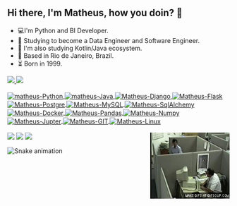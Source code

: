 ## Hi there, I'm Matheus, how you doin? 👋

- 💻I'm Python and BI Developer.
- 🧰 Studying to become a Data Engineer and Software Engineer.
- 🧰 I'm also studying Kotlin/Java ecosystem.
- 🔭 Based in Rio de Janeiro, Brazil.
- ⏳ Born in 1999.

<div align="leaft">
  <a href="https://github.com/matheusjunqueiradasilva">
  <img height="160em" src="https://github-readme-stats.vercel.app/api?username=matheusjunqueiradasilva&show_icons=true&theme=tokyonight&include_all_commits=true&count_private=true" />
  <img height="160em" src="https://github-readme-stats.vercel.app/api/top-langs/?username=matheusjunqueiradasilva&layout=compact&langs_count=7&theme=tokyonight"/>
</div>
  
<div style="display: inline_block"><br>  
  <img align="center" alt="matheus-Python" height="45"  width="50" src="https://cdn.jsdelivr.net/gh/devicons/devicon/icons/python/python-original.svg" />
   <img align="center" alt="matheus-Java" height="45"  width="50" src="https://cdn.jsdelivr.net/gh/devicons/devicon/icons/java/java-original-wordmark.svg" />
  <img align="center" alt="Matheus-Django" height="45" width="50" src="https://cdn.jsdelivr.net/gh/devicons/devicon/icons/django/django-plain.svg" />
  

  <img align="center" alt="Matheus-Flask"  height="45"  width="50" src="https://cdn.jsdelivr.net/gh/devicons/devicon/icons/flask/flask-original-wordmark.svg"  />
  <img align="center" alt="Matheus-Postgre" height="45" width="50" src="https://cdn.jsdelivr.net/gh/devicons/devicon/icons/postgresql/postgresql-original.svg" />
  <img align="center" alt="Matheus-MySQL" height="45" width="50" src="https://cdn.jsdelivr.net/gh/devicons/devicon/icons/mysql/mysql-original.svg" />
  <img align="center" alt="Matheus-SqlAlchemy" height="45" width="50" src="https://cdn.jsdelivr.net/gh/devicons/devicon/icons/sqlalchemy/sqlalchemy-original.svg" /> 
  <img align="center" alt="Matheus-Docker" height="45" width="50" src="https://cdn.jsdelivr.net/gh/devicons/devicon/icons/docker/docker-original.svg" /> 
  <img align="center" alt="Matheus-Pandas" height="45" width="50" src="https://cdn.jsdelivr.net/gh/devicons/devicon/icons/pandas/pandas-original-wordmark.svg" />
  <img align="center" alt="Matheus-Numpy" height="45" width="50"  src="https://cdn.jsdelivr.net/gh/devicons/devicon/icons/numpy/numpy-original-wordmark.svg" />
  <img align="center" alt="Matheus-Jupter" height="45" width="50"  src="https://cdn.jsdelivr.net/gh/devicons/devicon/icons/jupyter/jupyter-original-wordmark.svg" />
  <img align="center" alt="Matheus-GIT" height="45" width="50" src="https://cdn.jsdelivr.net/gh/devicons/devicon/icons/git/git-original.svg" />
  <img align="center" alt="Matheus-Linux" height="45" width="50" src="https://cdn.jsdelivr.net/gh/devicons/devicon/icons/linux/linux-original.svg" />
</div><br>
  
<div>
 <img align="right" height="150" width="180" src="https://github.com/matheusjunqueiradasilva/MatheusJunqueiradaSilva/blob/master/2LbF.gif">
</div>
<div>
  <a href="https://www.linkedin.com/in/matheus-junqueira-dev/" target="_blank"><img src="https://img.shields.io/badge/linkedin-%230077B5.svg?&style=for-the-badge&logo=linkedin&logoColor=white"></a>
  <a href="https://www.facebook.com/matheusinho.junqueira" target="_blank"><img src = "https://img.shields.io/badge/facebook-%231877F2.svg?&style=for-the-badge&logo=facebook&logoColor=white"></a>
  <a href="mailto:matheusjunqueira.job@gmail.com" target="_blank"><img src ="https://img.shields.io/badge/Gmail-D14836?style=for-the-badge&logo=gmail&logoColor=white"></a>
  
  ![Snake animation](https://github.com/matheusjunqueiradasilva/matheusjunqueiradasilva/blob/output/github-contribution-grid-snake.svg)
  
</div>
